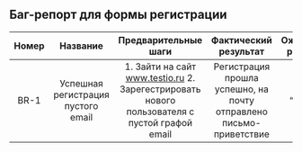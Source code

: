 Баг-репорт для формы регистрации
---------------------

|Номер|Название|Предварительные шаги|Фактический результат|Ожидаемый результат|
|:---:|:---:|:---:|:---:|:---:|
|BR-1|Успешная регистрация пустого email|1. Зайти на сайт www.testio.ru 2. Зарегестрировать нового пользователя с пустой графой email|Регистрация прошла успешно, на почту отправлено письмо-приветствие|Ошибка “Введите email”|
